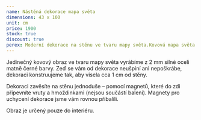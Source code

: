 ```yaml
---
name: Nástěná dekorace mapa světa
dimensions: 43 x 100
unit: cm
price: 1900
stock: true
discount: true
perex: Moderní dekorace na stěnu ve tvaru mapy světa.Kovová mapa světa na zeď, je perfektní řešení pro obývací pokoj,ložnici nebo kancelář. Mapa na zeď byla vyrobena z kovu to vám dává tu výhodu že můžete fotografie z dovolené připevnit magnetem na dekoraci a zvětšovat si sbírku prozkoumaného světa.
---
```


Jedinečný kovový obraz ve tvaru mapy světa vyrábíme z 2 mm silné oceli matně černé barvy. Zeď se vám od dekorace neušpiní ani nepoškrábe, dekoraci konstruujeme tak, aby visela cca 1 cm od stěny.

Dekoraci zavěsíte na stěnu jednoduše – pomocí magnetů, které do zdi připevníte vruty a hmoždinkami (nejsou součástí balení). Magnety pro uchycení dekorace jsme vám rovnou přibalili.

Obraz je určený pouze do interiéru.
